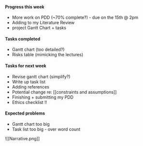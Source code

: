 
#### Progress this week
- More work on PDD (~70% complete?) - due on the 15th @ 2pm
- Adding to my Literature Review
- project Gantt Chart + tasks

#### Tasks completed
- Gantt chart (too detailed?)
- Risks table (mimicking the lectures)

#### Tasks for next week
- Revise gantt chart (simplify?)
- Write up task list
- Adding references
- Potential change re: [[constraints and assumptions]]
- Finishing + submitting my PDD
- Ethics checklist !!

#### Expected problems
- Gantt chart too big
- Task list too big - over word count

![[Narrative.png]]